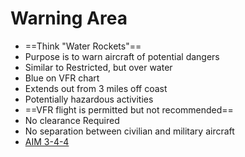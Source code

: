 # Warning Area

* ==Think "Water Rockets"==
* Purpose is to warn aircraft of potential dangers
* Similar to Restricted, but over water
* Blue on VFR chart
* Extends out from 3 miles off coast
* Potentially hazardous activities
* ==VFR flight is permitted but not recommended==
* No clearance Required
* No separation between civilian and military aircraft
* [AIM 3-4-4](https://www.faa.gov/air_traffic/publications/atpubs/aim_html/chap3_section_4.html#$paragraph3-4-4)
